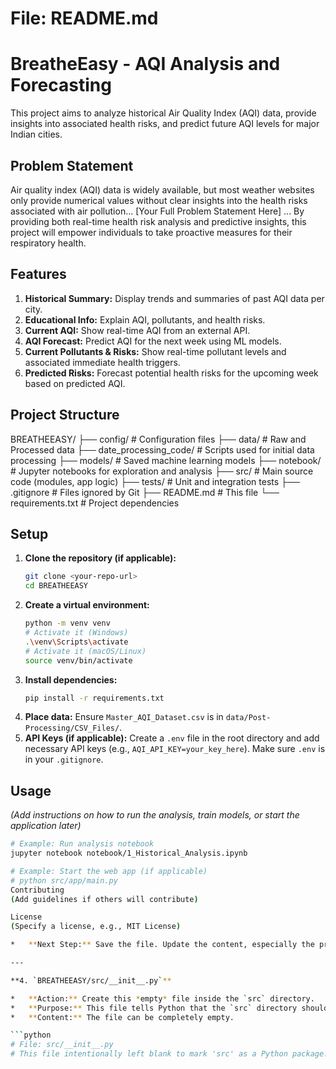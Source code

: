 # File: README.md

# BreatheEasy - AQI Analysis and Forecasting

This project aims to analyze historical Air Quality Index (AQI) data, provide insights into associated health risks, and predict future AQI levels for major Indian cities.

## Problem Statement

Air quality index (AQI) data is widely available, but most weather websites only provide numerical values without clear insights into the health risks associated with air pollution... [Your Full Problem Statement Here] ... By providing both real-time health risk analysis and predictive insights, this project will empower individuals to take proactive measures for their respiratory health.

## Features

1.  **Historical Summary:** Display trends and summaries of past AQI data per city.
2.  **Educational Info:** Explain AQI, pollutants, and health risks.
3.  **Current AQI:** Show real-time AQI from an external API.
4.  **AQI Forecast:** Predict AQI for the next week using ML models.
5.  **Current Pollutants & Risks:** Show real-time pollutant levels and associated immediate health triggers.
6.  **Predicted Risks:** Forecast potential health risks for the upcoming week based on predicted AQI.

## Project Structure

BREATHEEASY/
├── config/ # Configuration files
├── data/ # Raw and Processed data
├── date_processing_code/ # Scripts used for initial data processing
├── models/ # Saved machine learning models
├── notebook/ # Jupyter notebooks for exploration and analysis
├── src/ # Main source code (modules, app logic)
├── tests/ # Unit and integration tests
├── .gitignore # Files ignored by Git
├── README.md # This file
└── requirements.txt # Project dependencies

## Setup

1.  **Clone the repository (if applicable):**
    ```bash
    git clone <your-repo-url>
    cd BREATHEEASY
    ```
2.  **Create a virtual environment:**
    ```bash
    python -m venv venv
    # Activate it (Windows)
    .\venv\Scripts\activate
    # Activate it (macOS/Linux)
    source venv/bin/activate
    ```
3.  **Install dependencies:**
    ```bash
    pip install -r requirements.txt
    ```
4.  **Place data:** Ensure `Master_AQI_Dataset.csv` is in `data/Post-Processing/CSV_Files/`.
5.  **API Keys (if applicable):** Create a `.env` file in the root directory and add necessary API keys (e.g., `AQI_API_KEY=your_key_here`). Make sure `.env` is in your `.gitignore`.

## Usage

*(Add instructions on how to run the analysis, train models, or start the application later)*

```bash
# Example: Run analysis notebook
jupyter notebook notebook/1_Historical_Analysis.ipynb

# Example: Start the web app (if applicable)
# python src/app/main.py
Contributing
(Add guidelines if others will contribute)

License
(Specify a license, e.g., MIT License)

*   **Next Step:** Save the file. Update the content, especially the problem statement and setup/usage instructions, as your project progresses.

---

**4. `BREATHEEASY/src/__init__.py`**

*   **Action:** Create this *empty* file inside the `src` directory.
*   **Purpose:** This file tells Python that the `src` directory should be treated as a package, allowing you to import modules from it using `import src.module_name` or `from src import module_name`.
*   **Content:** The file can be completely empty.

```python
# File: src/__init__.py
# This file intentionally left blank to mark 'src' as a Python package.